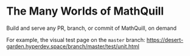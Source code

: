 # The Many Worlds of MathQuill

Build and serve any PR, branch, or commit of MathQuill, on demand

For example, the visual test page on the `master` branch: <https://desert-garden.hyperdev.space/branch/master/test/unit.html>
